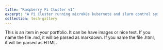 ```yaml
---
title: "Raspberry Pi Cluster v1"
excerpt: "A Pi Cluster running microk8s kubernete and slurm control system<br/><img src='/images/projects/piclusterv1/1.jpg'>"
collection: tech-gallery
---
```


This is an item in your portfolio. It can be have images or nice text. If you name the file .md, it will be parsed as markdown. If you name the file .html, it will be parsed as HTML. 